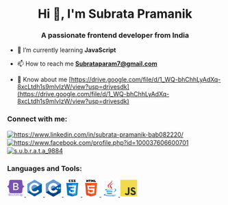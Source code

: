 <h1 align="center">Hi 👋, I'm Subrata Pramanik</h1>
<h3 align="center">A passionate frontend developer from India</h3>

- 🌱 I’m currently learning **JavaScript**

- 📫 How to reach me **Subrataparam7@gmail.com**

- 📄 Know about me [https://drive.google.com/file/d/1_WQ-bhChhLyAdXq-8xcLtdh1s9mlvIzW/view?usp=drivesdk](https://drive.google.com/file/d/1_WQ-bhChhLyAdXq-8xcLtdh1s9mlvIzW/view?usp=drivesdk)

<h3 align="left">Connect with me:</h3>
<p align="left">
<a href="https://www.linkedin.com/in/subrata-pramanik-bab082220/" target="blank"><img align="center" src="https://raw.githubusercontent.com/rahuldkjain/github-profile-readme-generator/master/src/images/icons/Social/linked-in-alt.svg" alt="https://www.linkedin.com/in/subrata-pramanik-bab082220/" height="30" width="40" /></a>
<a href="https://m.facebook.com/profile.php?eav=AfYBb1p6ViNQE0DWJ323PJ_YbO_D2ESdOreElS32nMipwNhSTI9RNGDqk8nN7umNVTw&paipv=0" target="blank"><img align="center" src="https://raw.githubusercontent.com/rahuldkjain/github-profile-readme-generator/master/src/images/icons/Social/facebook.svg" alt="https://www.facebook.com/profile.php?id=100037606600701" height="30" width="40" /></a>
<a href="https://instagram.com/s.u.b.r.a.t.a_9884" target="blank"><img align="center" src="https://raw.githubusercontent.com/rahuldkjain/github-profile-readme-generator/master/src/images/icons/Social/instagram.svg" alt="s.u.b.r.a.t.a_9884" height="30" width="40" /></a>
</p>

<h3 align="left">Languages and Tools:</h3>
<p align="left"> <a href="https://getbootstrap.com" target="_blank" rel="noreferrer"> <img src="https://raw.githubusercontent.com/devicons/devicon/master/icons/bootstrap/bootstrap-plain-wordmark.svg" alt="bootstrap" width="40" height="40"/> </a> <a href="https://www.cprogramming.com/" target="_blank" rel="noreferrer"> <img src="https://raw.githubusercontent.com/devicons/devicon/master/icons/c/c-original.svg" alt="c" width="40" height="40"/> </a> <a href="https://www.w3schools.com/cpp/" target="_blank" rel="noreferrer"> <img src="https://raw.githubusercontent.com/devicons/devicon/master/icons/cplusplus/cplusplus-original.svg" alt="cplusplus" width="40" height="40"/> </a> <a href="https://www.w3schools.com/css/" target="_blank" rel="noreferrer"> <img src="https://raw.githubusercontent.com/devicons/devicon/master/icons/css3/css3-original-wordmark.svg" alt="css3" width="40" height="40"/> </a> <a href="https://www.w3.org/html/" target="_blank" rel="noreferrer"> <img src="https://raw.githubusercontent.com/devicons/devicon/master/icons/html5/html5-original-wordmark.svg" alt="html5" width="40" height="40"/> </a> <a href="https://www.java.com" target="_blank" rel="noreferrer"> <img src="https://raw.githubusercontent.com/devicons/devicon/master/icons/java/java-original.svg" alt="java" width="40" height="40"/> </a> <a href="https://developer.mozilla.org/en-US/docs/Web/JavaScript" target="_blank" rel="noreferrer"> <img src="https://raw.githubusercontent.com/devicons/devicon/master/icons/javascript/javascript-original.svg" alt="javascript" width="40" height="40"/> </a> </p>
